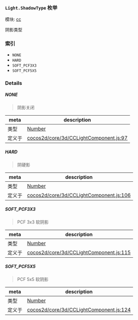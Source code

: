 ### `Light.ShadowType` 枚举



模块: [cc](../modules/cc.md)


阴影类型


### 索引
  - `NONE`
  - `HARD`
  - `SOFT_PCF3X3`
  - `SOFT_PCF5X5`

### Details


##### NONE

> 阴影关闭

| meta | description |
|------|-------------|
| 类型 | <a href="https://developer.mozilla.org/en/JavaScript/Reference/Global_Objects/Number" class="crosslink external" target="_blank">Number</a> |
| 定义于 | [cocos2d/core/3d/CCLightComponent.js:97](https://github.com/cocos-creator/engine/blob/f495398f4307775f0f733162e3d128d81e063063/cocos2d/core/3d/CCLightComponent.js#L97) |



##### HARD

> 阴硬影

| meta | description |
|------|-------------|
| 类型 | <a href="https://developer.mozilla.org/en/JavaScript/Reference/Global_Objects/Number" class="crosslink external" target="_blank">Number</a> |
| 定义于 | [cocos2d/core/3d/CCLightComponent.js:106](https://github.com/cocos-creator/engine/blob/f495398f4307775f0f733162e3d128d81e063063/cocos2d/core/3d/CCLightComponent.js#L106) |



##### SOFT_PCF3X3

> PCF 3x3 软阴影

| meta | description |
|------|-------------|
| 类型 | <a href="https://developer.mozilla.org/en/JavaScript/Reference/Global_Objects/Number" class="crosslink external" target="_blank">Number</a> |
| 定义于 | [cocos2d/core/3d/CCLightComponent.js:115](https://github.com/cocos-creator/engine/blob/f495398f4307775f0f733162e3d128d81e063063/cocos2d/core/3d/CCLightComponent.js#L115) |



##### SOFT_PCF5X5

> PCF 5x5 软阴影

| meta | description |
|------|-------------|
| 类型 | <a href="https://developer.mozilla.org/en/JavaScript/Reference/Global_Objects/Number" class="crosslink external" target="_blank">Number</a> |
| 定义于 | [cocos2d/core/3d/CCLightComponent.js:124](https://github.com/cocos-creator/engine/blob/f495398f4307775f0f733162e3d128d81e063063/cocos2d/core/3d/CCLightComponent.js#L124) |


